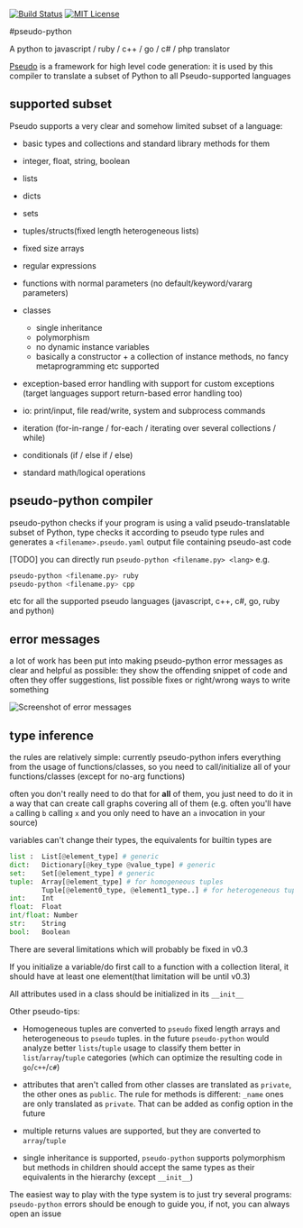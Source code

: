 [![Build Status](https://travis-ci.org/alehander42/pseudo-python.svg?branch=master)](https://travis-ci.org/alehander42/pseudo-python)
[![MIT License](http://img.shields.io/badge/License-MIT-blue.svg)](LICENSE)

#pseudo-python

A python to javascript / ruby / c++ / go / c# / php translator

[Pseudo](https://github.com/alehander42/pseudo) is a framework for high level code generation: it is used by this compiler to translate a subset of Python to all Pseudo-supported languages

## supported subset

Pseudo supports a very clear and somehow limited subset of a language:
  
  * basic types and collections and standard library methods for them
  
  * integer, float, string, boolean
  * lists
  * dicts
  * sets
  * tuples/structs(fixed length heterogeneous lists)
  * fixed size arrays
  * regular expressions

  * functions with normal parameters (no default/keyword/vararg parameters)
  * classes 
    * single inheritance
    * polymorphism
    * no dynamic instance variables
    * basically a constructor + a collection of instance methods, no fancy metaprogramming etc supported

  * exception-based error handling with support for custom exceptions
  (target languages support return-based error handling too)
  
  * io: print/input, file read/write, system and subprocess commands

  * iteration (for-in-range / for-each / iterating over several collections / while)
  * conditionals (if / else if / else)
  * standard math/logical operations

## pseudo-python compiler

pseudo-python checks if your program is using a valid pseudo-translatable subset of Python, type checks it according to pseudo type rules and generates a `<filename>.pseudo.yaml` output file containing pseudo-ast code

[TODO]
you can directly run `pseudo-python <filename.py> <lang>` e.g.

```bash
pseudo-python <filename.py> ruby
pseudo-python <filename.py> cpp
``` 
etc for all the supported pseudo languages (javascript, c++, c#, go, ruby and python)

## error messages

a lot of work has been put into making pseudo-python error messages as clear and helpful as possible: they show the offending snippet of code and 
often they offer suggestions, list possible fixes or right/wrong ways to write something

![Screenshot of error messages](http://i.imgur.com/8W7QNgZ.png)

## type inference

the rules are relatively simple: currently pseudo-python infers everything
from the usage of functions/classes, so you need to call/initialize all
of your functions/classes (except for no-arg functions)

often you don't really need to do that for **all** of them, you just need
to do it in a way that can create call graphs covering all of them 
(e.g. often you'll have `a` calling `b` calling `x` and you only need to 
have an `a` invocation in your source)

variables can't change their types, the equivalents for builtin types are
```python
list :  List[@element_type] # generic
dict:   Dictionary[@key_type @value_type] # generic
set:    Set[@element_type] # generic
tuple:  Array[@element_type] # for homogeneous tuples
        Tuple[@element0_type, @element1_type..] # for heterogeneous tuples
int:    Int
float:  Float
int/float: Number
str:    String
bool:   Boolean
```

There are several limitations which will probably be fixed in v0.3

If you initialize a variable/do first call to a function with a collection literal, it should have at least one element(that limitation will be until v0.3)

All attributes used in a class should be initialized in its `__init__`

Other pseudo-tips:

* Homogeneous tuples are converted to `pseudo` fixed length arrays and heterogeneous to `pseudo` tuples. in the future `pseudo-python` would analyze better `lists`/`tuple` usage to classify them better in `list`/`array`/`tuple` categories (which can optimize the resulting code in `go`/`c++`/`c#`)

* attributes that aren't called from other classes are translated as `private`, the other ones as `public`. The rule for methods is different:
`_name` ones are only translated as `private`. That can be added as
config option in the future

* multiple returns values are supported, but they are converted to `array`/`tuple`

* single inheritance is supported, `pseudo-python` supports polymorphism
but methods in children should accept the same types as their equivalents in the hierarchy (except `__init__`)

The easiest way to play with the type system is to just try several programs: `pseudo-python` errors should be enough to guide you, if not, 
you can always open an issue

